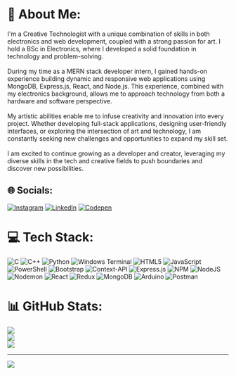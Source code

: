 # 💫 About Me:
I'm a Creative Technologist with a unique combination of skills in both electronics and web development, coupled with a strong passion for art. I hold a BSc in Electronics, where I developed a solid foundation in technology and problem-solving.<br><br>During my time as a MERN stack developer intern, I gained hands-on experience building dynamic and responsive web applications using MongoDB, Express.js, React, and Node.js. This experience, combined with my electronics background, allows me to approach technology from both a hardware and software perspective.<br><br>My artistic abilities enable me to infuse creativity and innovation into every project. Whether developing full-stack applications, designing user-friendly interfaces, or exploring the intersection of art and technology, I am constantly seeking new challenges and opportunities to expand my skill set.<br><br>I am excited to continue growing as a developer and creator, leveraging my diverse skills in the tech and creative fields to push boundaries and discover new possibilities.


## 🌐 Socials:
[![Instagram](https://img.shields.io/badge/Instagram-%23E4405F.svg?logo=Instagram&logoColor=white)](https://instagram.com/himruzz) [![LinkedIn](https://img.shields.io/badge/LinkedIn-%230077B5.svg?logo=linkedin&logoColor=white)](https://linkedin.com/in/HIMRAN.P.E) [![Codepen](https://img.shields.io/badge/Codepen-000000?style=for-the-badge&logo=codepen&logoColor=white)](https://codepen.io/Himruzz) 

# 💻 Tech Stack:
![C](https://img.shields.io/badge/c-%2300599C.svg?style=flat&logo=c&logoColor=white) ![C++](https://img.shields.io/badge/c++-%2300599C.svg?style=flat&logo=c%2B%2B&logoColor=white) ![Python](https://img.shields.io/badge/python-3670A0?style=flat&logo=python&logoColor=ffdd54) ![Windows Terminal](https://img.shields.io/badge/Windows%20Terminal-%234D4D4D.svg?style=flat&logo=windows-terminal&logoColor=white) ![HTML5](https://img.shields.io/badge/html5-%23E34F26.svg?style=flat&logo=html5&logoColor=white) ![JavaScript](https://img.shields.io/badge/javascript-%23323330.svg?style=flat&logo=javascript&logoColor=%23F7DF1E) ![PowerShell](https://img.shields.io/badge/PowerShell-%235391FE.svg?style=flat&logo=powershell&logoColor=white) ![Bootstrap](https://img.shields.io/badge/bootstrap-%238511FA.svg?style=flat&logo=bootstrap&logoColor=white) ![Context-API](https://img.shields.io/badge/Context--Api-000000?style=flat&logo=react) ![Express.js](https://img.shields.io/badge/express.js-%23404d59.svg?style=flat&logo=express&logoColor=%2361DAFB) ![NPM](https://img.shields.io/badge/NPM-%23CB3837.svg?style=flat&logo=npm&logoColor=white) ![NodeJS](https://img.shields.io/badge/node.js-6DA55F?style=flat&logo=node.js&logoColor=white) ![Nodemon](https://img.shields.io/badge/NODEMON-%23323330.svg?style=flat&logo=nodemon&logoColor=%BBDEAD) ![React](https://img.shields.io/badge/react-%2320232a.svg?style=flat&logo=react&logoColor=%2361DAFB) ![Redux](https://img.shields.io/badge/redux-%23593d88.svg?style=flat&logo=redux&logoColor=white) ![MongoDB](https://img.shields.io/badge/MongoDB-%234ea94b.svg?style=flat&logo=mongodb&logoColor=white) ![Arduino](https://img.shields.io/badge/-Arduino-00979D?style=flat&logo=Arduino&logoColor=white) ![Postman](https://img.shields.io/badge/Postman-FF6C37?style=flat&logo=postman&logoColor=white)
# 📊 GitHub Stats:
![](https://github-readme-stats.vercel.app/api?username=himruzz&theme=dark&hide_border=false&include_all_commits=false&count_private=false)<br/>
![](https://github-readme-streak-stats.herokuapp.com/?user=himruzz&theme=dark&hide_border=false)<br/>
![](https://github-readme-stats.vercel.app/api/top-langs/?username=himruzz&theme=dark&hide_border=false&include_all_commits=false&count_private=false&layout=compact)

---
[![](https://visitcount.itsvg.in/api?id=himruzz&icon=0&color=0)](https://visitcount.itsvg.in)

<!-- Proudly created with GPRM ( https://gprm.itsvg.in ) -->
